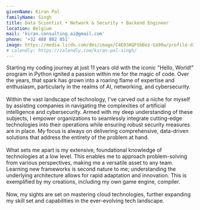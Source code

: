 ```yaml
---
givenName: Kiran Pal
familyName: Singh
title: Data Scientist • Network & Security • Backend Engineer
location: Belgium
mail: 'kiran.consulting.ai@gmail.com'
phone: '+32 488 802 851'
image: https://media.licdn.com/dms/image/C4E03AQFSbBoz-Ua98w/profile-displayphoto-shrink_800_800/0/1661151976955?e=2147483647&v=beta&t=9zYO9w9luOLTNTe55pU-Mnf6yUsb2HUdEYs6xLU3zfQ
# calendly: https://calendly.com/kiran-pal-singh/
---
```


Starting my coding journey at just 11 years old with the iconic "Hello, World!" program in Python ignited a passion within me for the magic of code. Over the years, that spark has grown into a roaring flame of expertise and enthusiasm, particularly in the realms of AI, networking, and cybersecurity.
\
\
Within the vast landscape of technology, I've carved out a niche for myself by assisting companies in navigating the complexities of artificial intelligence and cybersecurity. Armed with my deep understanding of these subjects, I empower organizations to seamlessly integrate cutting-edge technologies into their operations while ensuring robust security measures are in place. My focus is always on delivering comprehensive, data-driven solutions that address the entirety of the problem at hand.
\
\
What sets me apart is my extensive, foundational knowledge of technologies at a low level. This enables me to approach problem-solving from various perspectives, making me a versatile asset to any team. Learning new frameworks is second nature to me; understanding the underlying architecture allows for rapid adaptation and innovation. This is exemplified by my creations, including my own game engine, compiler.
\
\
Now, my sights are set on mastering cloud technologies, further expanding my skill set and capabilities in the ever-evolving tech landscape.
